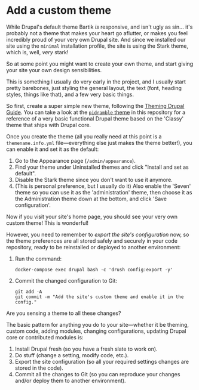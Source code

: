 # Add a custom theme

While Drupal's default theme Bartik _is_ responsive, and isn't ugly as sin... it's probably not a theme that makes your heart go aflutter, or makes you feel incredibly proud of your very own Drupal site. And since we installed our site using the `minimal` installation profile, the site is using the Stark theme, which is, well, _very_ stark!

So at some point you might want to create your own theme, and start giving your site your own design sensibilities.

This is something I usually do very early in the project, and I usually start pretty barebones, just styling the general layout, the text (font, heading styles, things like that), and a few very basic things.

So first, create a super simple new theme, following the [Theming Drupal Guide](https://www.drupal.org/docs/theming-drupal). You can take a look at the [`pidramble` theme](../web/themes/custom/pidramble) in this repository for a reference of a very basic functional Drupal theme based on the 'Classy' theme that ships with Drupal core.

Once you create the theme (all you really need at this point is a `themename.info.yml` file—everything else just makes the theme better!), you can enable it and set it as the default:

  1. Go to the Appearance page (`/admin/appearance`).
  1. Find your theme under Uninstalled themes and click "Install and set as default".
  1. Disable the Stark theme since you don't want to use it anymore.
  1. (This is personal preference, but I usually do it) Also enable the 'Seven' theme so you can use it as the 'administration' theme, then choose it as the Administration theme down at the bottom, and click 'Save configuration'.

Now if you visit your site's home page, you should see your very own custom theme! This is wonderful!

However, you need to remember to _export the site's configuration_ now, so the theme preferences are all stored safely and securely in your code repository, ready to be reinstalled or deployed to another environment:

  1. Run the command:

     ```
     docker-compose exec drupal bash -c 'drush config:export -y'
     ```

  1. Commit the changed configuration to Git:

     ```
     git add -A
     git commit -m "Add the site's custom theme and enable it in the config."
     ```

Are you sensing a theme to all these changes?

The basic pattern for anything you do to your site—whether it be theming, custom code, adding modules, changing configurations, updating Drupal core or contributed modules is:

  1. Install Drupal fresh (so you have a fresh slate to work on).
  1. Do stuff (change a setting, modify code, etc.).
  1. Export the site configuration (so all your required settings changes are stored in the code).
  1. Commit all the changes to Git (so you can reproduce your changes and/or deploy them to another environment).
